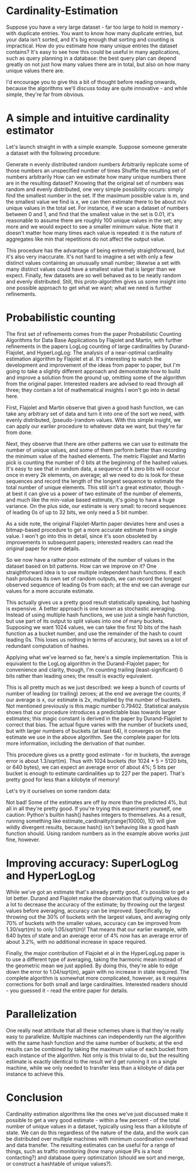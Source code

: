 # Cardinality-Estimation
Suppose you have a very large dataset - far too large to hold in memory - with duplicate entries. You want to know how many duplicate entries, but your data isn't sorted, and it's big enough that sorting and counting is impractical. How do you estimate how many unique entries the dataset contains? It's easy to see how this could be useful in many applications, such as query planning in a database: the best query plan can depend greatly on not just how many values there are in total, but also on how many unique values there are.

I'd encourage you to give this a bit of thought before reading onwards, because the algorithms we'll discuss today are quite innovative - and while simple, they're far from obvious.

# A simple and intuitive cardinality estimator
Let's launch straight in with a simple example. Suppose someone generate a dataset with the following procedure:

Generate n evenly distributed random numbers
Arbitrarily replicate some of those numbers an unspecified number of times
Shuffle the resulting set of numbers arbitrarily
How can we estimate how many unique numbers there are in the resulting dataset? Knowing that the original set of numbers was random and evenly distributed, one very simple possibility occurs: simply find the smallest number in the set. If the maximum possible value is m, and the smallest value we find is x, we can then estimate there to be about m/x unique values in the total set. For instance, if we scan a dataset of numbers between 0 and 1, and find that the smallest value in the set is 0.01, it's reasonable to assume there are roughly 100 unique values in the set; any more and we would expect to see a smaller minimum value. Note that it doesn't matter how many times each value is repeated: it is the nature of aggregates like min that repetitions do not affect the output value.

This procedure has the advantage of being extremely straightforward, but it's also very inaccurate. It's not hard to imagine a set with only a few distinct values containing an unusually small number; likewise a set with many distinct values could have a smallest value that is larger than we expect. Finally, few datasets are so well behaved as to be neatly random and evenly distributed. Still, this proto-algorithm gives us some insight into one possible approach to get what we want; what we need is further refinements.

# Probabilistic counting
The first set of refinements comes from the paper Probabilistic Counting Algorithms for Data Base Applications by Flajolet and Martin, with further refinements in the papers LogLog counting of large cardinalities by Durand-Flajolet, and HyperLogLog: The analysis of a near-optimal cardinality estimation algorithm by Flajolet et al. It's interesting to watch the development and improvement of the ideas from paper to paper, but I'm going to take a slightly different approach and demonstrate how to build and improve a solution from the ground up, omitting some of the algorithm from the original paper. Interested readers are advised to read through all three; they contain a lot of mathematical insights I won't go into in detail here.

First, Flajolet and Martin observe that given a good hash function, we can take any arbitrary set of data and turn it into one of the sort we need, with evenly distributed, (pseudo-)random values. With this simple insight, we can apply our earlier procedure to whatever data we want, but they're far from done.

Next, they observe that there are other patterns we can use to estimate the number of unique values, and some of them perform better than recording the minimum value of the hashed elements. The metric Flajolet and Martin pick is counting the number of 0 bits at the beginning of the hashed values. It's easy to see that in random data, a sequence of k zero bits will occur once in every 2k elements, on average; all we need to do is look for these sequences and record the length of the longest sequence to estimate the total number of unique elements. This still isn't a great estimator, though - at best it can give us a power of two estimate of the number of elements, and much like the min-value based estimate, it's going to have a huge variance. On the plus side, our estimate is very small: to record sequences of leading 0s of up to 32 bits, we only need a 5 bit number.

As a side note, the original Flajolet-Martin paper deviates here and uses a bitmap-based procedure to get a more accurate estimate from a single value. I won't go into this in detail, since it's soon obsoleted by improvements in subsequent papers; interested readers can read the original paper for more details.

So we now have a rather poor estimate of the number of values in the dataset based on bit patterns. How can we improve on it? One straightforward idea is to use multiple independent hash functions. If each hash produces its own set of random outputs, we can record the longest observed sequence of leading 0s from each; at the end we can average our values for a more accurate estimate.

This actually gives us a pretty good result statistically speaking, but hashing is expensive. A better approach is one known as stochastic averaging. Instead of using multiple hash functions, we use just a single hash function, but use part of its output to split values into one of many buckets. Supposing we want 1024 values, we can take the first 10 bits of the hash function as a bucket number, and use the remainder of the hash to count leading 0s. This loses us nothing in terms of accuracy, but saves us a lot of redundant computation of hashes.

Applying what we've learned so far, here's a simple implementation. This is equivalent to the LogLog algorithm in the Durand-Flajolet paper; for convenience and clarity, though, I'm counting trailing (least-significant) 0 bits rather than leading ones; the result is exactly equivalent.

This is all pretty much as we just described: we keep a bunch of counts of number of leading (or trailing) zeroes; at the end we average the counts; if our average is x, our estimate is 2x, multiplied by the number of buckets. Not mentioned previously is this magic number 0.79402. Statistical analysis shows that our procedure introduces a predictable bias towards larger estimates; this magic constant is derived in the paper by Durand-Flajolet to correct that bias. The actual figure varies with the number of buckets used, but with larger numbers of buckets (at least 64), it converges on the estimate we use in the above algorithm. See the complete paper for lots more information, including the derivation of that number.

This procedure gives us a pretty good estimate - for m buckets, the average error is about 1.3/sqrt(m). Thus with 1024 buckets (for 1024 * 5 = 5120 bits, or 640 bytes), we can expect an average error of about 4%; 5 bits per bucket is enough to estimate cardinalities up to 227 per the paper). That's pretty good for less than a kilobyte of memory!

Let's try it ourselves on some random data:

Not bad! Some of the estimates are off by more than the predicted 4%, but all in all they're pretty good. If you're trying this experiment yourself, one caution: Python's builtin hash() hashes integers to themselves. As a result, running something like estimate_cardinality(range(10000), 10) will give wildly divergent results, because hash() isn't behaving like a good hash function should. Using random numbers as in the example above works just fine, however.

# Improving accuracy: SuperLogLog and HyperLogLog
While we've got an estimate that's already pretty good, it's possible to get a lot better. Durand and Flajolet make the observation that outlying values do a lot to decrease the accuracy of the estimate; by throwing out the largest values before averaging, accuracy can be improved. Specifically, by throwing out the 30% of buckets with the largest values, and averaging only 70% of buckets with the smaller values, accuracy can be improved from 1.30/sqrt(m) to only 1.05/sqrt(m)! That means that our earlier example, with 640 bytes of state and an average error of 4% now has an average error of about 3.2%, with no additional increase in space required.

Finally, the major contribution of Flajolet et al in the HyperLogLog paper is to use a different type of averaging, taking the harmonic mean instead of the geometric mean we just applied. By doing this, they're able to edge down the error to 1.04/sqrt(m), again with no increase in state required. The complete algorithm is somewhat more complicated, however, as it requires corrections for both small and large cardinalities. Interested readers should - you guessed it - read the entire paper for details.

# Parallelization
One really neat attribute that all these schemes share is that they're really easy to parallelize. Multiple machines can independently run the algorithm with the same hash function and the same number of buckets; at the end results can be combined by taking the maximum value of each bucket from each instance of the algorithm. Not only is this trivial to do, but the resulting estimate is exactly identical to the result we'd get running it on a single machine, while we only needed to transfer less than a kilobyte of data per instance to achieve this.

# Conclusion
Cardinality estimation algorithms like the ones we've just discussed make it possible to get a very good estimate - within a few percent - of the total number of unique values in a dataset, typically using less than a kilobyte of state. We can do this regardless of the nature of the data, and the work can be distributed over multiple machines with minimum coordination overhead and data transfer. The resulting estimates can be useful for a range of things, such as traffic monitoring (how many unique IPs is a host contacting?) and database query optimization (should we sort and merge, or construct a hashtable of unique values?).
